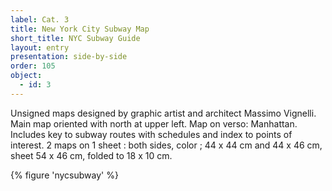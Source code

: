 ```yaml
---
label: Cat. 3
title: New York City Subway Map
short_title: NYC Subway Guide
layout: entry
presentation: side-by-side
order: 105
object:
  - id: 3
---
```

Unsigned maps designed by graphic artist and architect Massimo Vignelli.
Main map oriented with north at upper left.
Map on verso: Manhattan.
Includes key to subway routes with schedules and index to points of interest.
2 maps on 1 sheet : both sides, color ; 44 x 44 cm and 44 x 46 cm, sheet 54 x 46 cm, folded to 18 x 10 cm. 

{% figure 'nycsubway' %}
